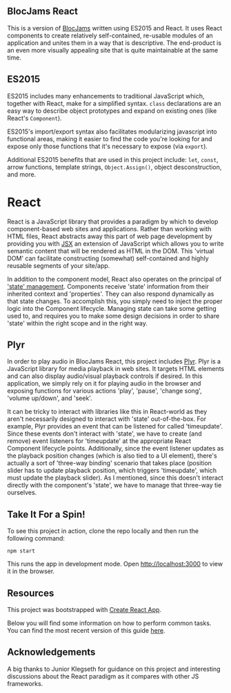 ## BlocJams React
This is a version of [BlocJams](https://github.com/tboddyspargo/bloc-jams) written using ES2015 and React. It uses React components to create relatively self-contained, re-usable modules of an application and unites them in a way that is descriptive. The end-product is an even more visually appealing site that is quite maintainable at the same time.

## ES2015
ES2015 includes many enhancements to traditional JavaScript which, together with React, make for a simplified syntax. `class` declarations are an easy way to describe object prototypes and expand on existing ones (like React's `Component`).

ES2015's import/export syntax also facilitates modularizing javascript into functional areas, making it easier to find the code you're looking for and expose only those functions that it's necessary to expose (via `export`).

Additional ES2015 benefits that are used in this project include: `let`, `const`, arrow functions, template strings, `Object.Assign()`, object desconstruction, and more.

# React
React is a JavaScript library that provides a paradigm by which to develop component-based web sites and applications. Rather than working with HTML files, React abstracts away this part of web page development by providing you with [JSX](https://reactjs.org/docs/introducing-jsx.html) an extension of JavaScript which allows you to write semantic content that will be rendered as HTML in the DOM. This 'virtual DOM' can facilitate constructing (somewhat) self-contained and highly reusable segments of your site/app.

In addition to the component model, React also operates on the principal of ['state' management](https://reactjs.org/docs/state-and-lifecycle.html). Components receive 'state' information from their inherited context and 'properties'. They can also respond dynamically as that state changes. To accomplish this, you simply need to inject the proper logic into the Component lifecycle. Managing state can take some getting used to, and requires you to make some design decisions in order to share 'state' within the right scope and in the right way.

## Plyr
In order to play audio in BlocJams React, this project includes [Plyr](https://github.com/sampotts/plyr). Plyr is a JavaScript library for media playback in web sites. It targets HTML elements and can also display audio/visual playback controls if desired. In this application, we simply rely on it for playing audio in the browser and exposing functions for various actions 'play', 'pause', 'change song', 'volume up/down', and 'seek'.

It can be tricky to interact with libraries like this in React-world as they aren't necessarily designed to interact with 'state' out-of-the-box. For example, Plyr provides an event that can be listened for called 'timeupdate'. Since these events don't interact with 'state', we have to create (and remove) event listeners for 'timeupdate' at the appropriate React Component lifecycle points. Additionally, since the event listener updates as the playback position changes (which is also tied to a UI element), there's actually a sort of 'three-way binding' scenario that takes place (position slider has to update playback position, which triggers 'timeupdate', which must update the playback slider). As I mentioned, since this doesn't interact directly with the component's 'state', we have to manage that three-way tie ourselves.

## Take It For a Spin!
To see this project in action, clone the repo locally and then run the following command:

```
npm start
```

This runs the app in development mode. Open [http://localhost:3000](http://localhost:3000) to view it in the browser.

## Resources
This project was bootstrapped with [Create React App](https://github.com/facebookincubator/create-react-app).

Below you will find some information on how to perform common tasks.<br>
You can find the most recent version of this guide [here](https://github.com/facebookincubator/create-react-app/blob/master/packages/react-scripts/template/README.md).

## Acknowledgements

A big thanks to Junior Klegseth for guidance on this project and interesting discussions about the React paradigm as it compares with other JS frameworks.

